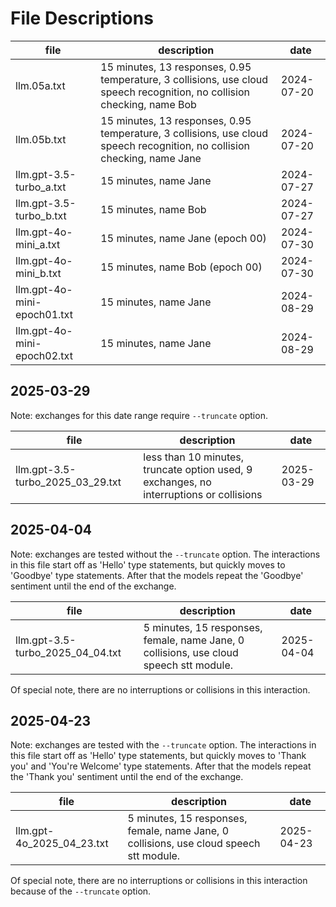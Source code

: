 # File Descriptions

| file | description | date |
|---|---|---|
| llm.05a.txt | 15 minutes, 13 responses, 0.95 temperature, 3 collisions, use cloud speech recognition, no collision checking, name Bob | 2024-07-20 |
| llm.05b.txt | 15 minutes, 13 responses, 0.95 temperature, 3 collisions, use cloud speech recognition, no collision checking, name Jane | 2024-07-20 |
| llm.gpt-3.5-turbo_a.txt | 15 minutes, name Jane | 2024-07-27 |
| llm.gpt-3.5-turbo_b.txt | 15 minutes, name Bob | 2024-07-27 |
| llm.gpt-4o-mini_a.txt | 15 minutes, name Jane (epoch 00) | 2024-07-30 |
| llm.gpt-4o-mini_b.txt | 15 minutes, name Bob (epoch 00) | 2024-07-30 |
| llm.gpt-4o-mini-epoch01.txt | 15 minutes, name Jane | 2024-08-29 |
| llm.gpt-4o-mini-epoch02.txt | 15 minutes, name Jane | 2024-08-29 |

## 2025-03-29 

Note: exchanges for this date range require `--truncate` option.

| file | description | date |
|---|---|---|
| llm.gpt-3.5-turbo_2025_03_29.txt | less than 10 minutes, truncate option used, 9 exchanges, no interruptions or collisions | 2025-03-29 |

## 2025-04-04 

Note: exchanges are tested without the `--truncate` option. The interactions in this file start off as 'Hello' type statements, but quickly moves to 'Goodbye' type statements. After that the models repeat the 'Goodbye' sentiment until the end of the exchange.

| file | description | date |
|---|---|---|
| llm.gpt-3.5-turbo_2025_04_04.txt | 5 minutes, 15 responses, female, name Jane, 0 collisions, use cloud speech stt module. | 2025-04-04 |

Of special note, there are no interruptions or collisions in this interaction.

## 2025-04-23 

Note: exchanges are tested with the `--truncate` option. The interactions in this file start off as 'Hello' type statements, but quickly moves to 'Thank you' and 'You're Welcome' type statements. After that the models repeat the 'Thank you' sentiment until the end of the exchange.

| file | description | date |
|---|---|---|
| llm.gpt-4o_2025_04_23.txt | 5 minutes, 15 responses, female, name Jane, 0 collisions, use cloud speech stt module. | 2025-04-23 |

Of special note, there are no interruptions or collisions in this interaction because of the `--truncate` option.
